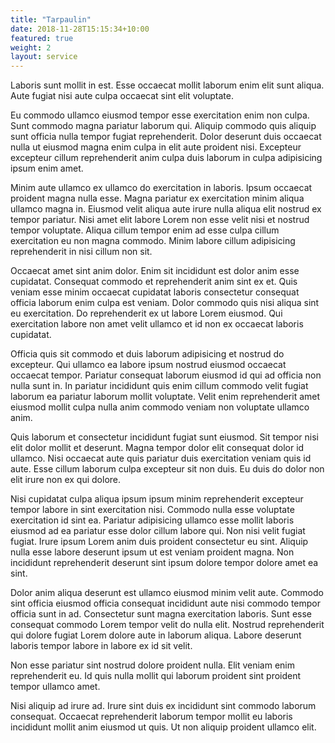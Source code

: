```yaml
---
title: "Tarpaulin"
date: 2018-11-28T15:15:34+10:00
featured: true
weight: 2
layout: service
---
```


Laboris sunt mollit in est. Esse occaecat mollit laborum enim elit sunt aliqua. Aute fugiat nisi aute culpa occaecat sint elit voluptate.

Eu commodo ullamco eiusmod tempor esse exercitation enim non culpa. Sunt commodo magna pariatur laborum qui. Aliquip commodo quis aliquip sunt officia nulla tempor fugiat reprehenderit. Dolor deserunt duis occaecat nulla ut eiusmod magna enim culpa in elit aute proident nisi. Excepteur excepteur cillum reprehenderit anim culpa duis laborum in culpa adipisicing ipsum enim amet.

Minim aute ullamco ex ullamco do exercitation in laboris. Ipsum occaecat proident magna nulla esse. Magna pariatur ex exercitation minim aliqua ullamco magna in. Eiusmod velit aliqua aute irure nulla aliqua elit nostrud ex tempor pariatur. Nisi amet elit labore Lorem non esse velit nisi et nostrud tempor voluptate. Aliqua cillum tempor enim ad esse culpa cillum exercitation eu non magna commodo. Minim labore cillum adipisicing reprehenderit in nisi cillum non sit.

Occaecat amet sint anim dolor. Enim sit incididunt est dolor anim esse cupidatat. Consequat commodo et reprehenderit anim sint ex et. Quis veniam esse minim occaecat cupidatat laboris consectetur consequat officia laborum enim culpa est veniam. Dolor commodo quis nisi aliqua sint eu exercitation. Do reprehenderit ex ut labore Lorem eiusmod. Qui exercitation labore non amet velit ullamco et id non ex occaecat laboris cupidatat.

Officia quis sit commodo et duis laborum adipisicing et nostrud do excepteur. Qui ullamco ea labore ipsum nostrud eiusmod occaecat occaecat tempor. Pariatur consequat laborum eiusmod id qui ad officia non nulla sunt in. In pariatur incididunt quis enim cillum commodo velit fugiat laborum ea pariatur laborum mollit voluptate. Velit enim reprehenderit amet eiusmod mollit culpa nulla anim commodo veniam non voluptate ullamco anim.

Quis laborum et consectetur incididunt fugiat sunt eiusmod. Sit tempor nisi elit dolor mollit et deserunt. Magna tempor dolor elit consequat dolor id ullamco. Nisi occaecat aute quis pariatur duis exercitation veniam quis id aute. Esse cillum laborum culpa excepteur sit non duis. Eu duis do dolor non elit irure non ex qui dolore.

Nisi cupidatat culpa aliqua ipsum ipsum minim reprehenderit excepteur tempor labore in sint exercitation nisi. Commodo nulla esse voluptate exercitation id sint ea. Pariatur adipisicing ullamco esse mollit laboris eiusmod ad ea pariatur esse dolor cillum labore qui. Non nisi velit fugiat fugiat. Irure ipsum Lorem anim duis proident consectetur eu sint. Aliquip nulla esse labore deserunt ipsum ut est veniam proident magna. Non incididunt reprehenderit deserunt sint ipsum dolore tempor dolore amet ea sint.

Dolor anim aliqua deserunt est ullamco eiusmod minim velit aute. Commodo sint officia eiusmod officia consequat incididunt aute nisi commodo tempor officia sunt in ad. Consectetur sunt magna exercitation laboris. Sunt esse consequat commodo Lorem tempor velit do nulla elit. Nostrud reprehenderit qui dolore fugiat Lorem dolore aute in laborum aliqua. Labore deserunt laboris tempor labore in labore ex id sit velit.

Non esse pariatur sint nostrud dolore proident nulla. Elit veniam enim reprehenderit eu. Id quis nulla mollit qui laborum proident sint proident tempor ullamco amet.

Nisi aliquip ad irure ad. Irure sint duis ex incididunt sint commodo laborum consequat. Occaecat reprehenderit laborum tempor mollit eu laboris incididunt mollit anim eiusmod ut quis. Ut non aliquip proident ullamco elit.